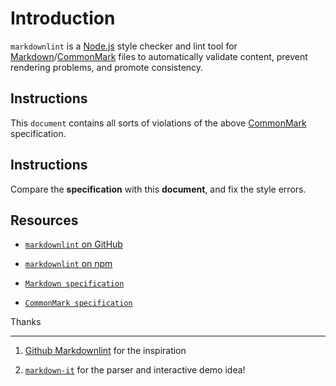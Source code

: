 # Introduction

`markdownlint` is a [Node.js](https://nodejs.org/) style checker and lint tool for [Markdown](https://en.wikipedia.org/wiki/Markdown)/[CommonMark](https://commonmark.org/) files to automatically validate content, prevent rendering problems, and promote consistency.

## Instructions

This `document` contains all sorts of violations of the above [CommonMark](https://commonmark.org/) specification.

## Instructions

Compare the **specification** with this **document**, and fix the style errors.

## Resources

* [`markdownlint` on GitHub](https://github.com/DavidAnson/markdownlint)

* [`markdownlint` on npm](https://www.npmjs.com/package/markdownlint)

* [`Markdown specification`](https://daringfireball.net/projects/markdown/)

*	[`CommonMark specification`](https://commonmark.org/)

Thanks

------

1. [Github Markdownlint](https://github.com/markdownlint/markdownlint) for the inspiration

2. [`markdown-it`](https://github.com/markdown-it/markdown-it) for the parser and interactive demo idea!

